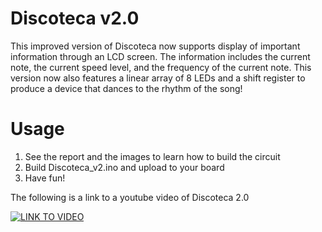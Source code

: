 # Discoteca v2.0

This improved version of Discoteca now supports display of important information through an LCD screen. The information includes the current note, the current speed level, and the frequency of the current note. This version now also features a linear array of 8 LEDs and a shift register to produce a device that dances to the rhythm of the song!

# Usage
1. See the report and the images to learn how to build the circuit
2. Build Discoteca\_v2.ino and upload to your board
3. Have fun!

The following is a link to a youtube video of Discoteca 2.0

[![LINK TO VIDEO](https://i.ytimg.com/vi/YJzoE3TZAL0/hqdefault.jpg)](https://youtu.be/YJzoE3TZAL0)
